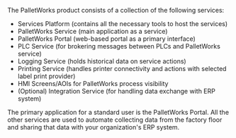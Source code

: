 The PalletWorks product consists of a collection of the following services:

<ul>
    <li>Services Platform (contains all the necessary tools to host the services)</li>
    <li>PalletWorks Service (main application as a service)</li>
    <li>PalletWorks Portal (web-based portal as a primary interface)</li>
    <li>PLC Service (for brokering messages between PLCs and PalletWorks service)</li>
    <li>Logging Service (holds historical data on service actions)</li>
    <li>Printing Service (handles printer connectivity and actions with selected label print provider)</li>
    <li>HMI Screens/AOIs for PalletWorks process visibility</li>
    <li>(Optional) Integration Service (for handling data exchange with ERP system)</li>
</ul>

The primary application for a standard user is the PalletWorks Portal. All the other services are used to automate collecting data from the factory floor and sharing that data with your organization's ERP system.
